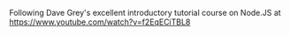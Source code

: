 Following Dave Grey's excellent introductory tutorial course on Node.JS at https://www.youtube.com/watch?v=f2EqECiTBL8
